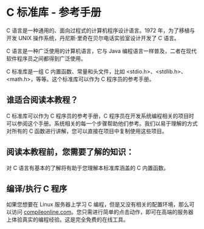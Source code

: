 # C 标准库 - <span>参考手册</span>

<div>
C 语言是一种通用的、面向过程式的计算机程序设计语言。1972 年，为了移植与开发 UNIX 操作系统，丹尼斯·里奇在贝尔电话实验室设计开发了 C 语言。

C 语言是一种广泛使用的计算机语言，它与 Java 编程语言一样普及，二者在现代软件程序员之间都得到广泛使用。

C 标准库是一组 C 内置函数、常量和头文件，比如 &lt;stdio.h&gt;、&lt;stdlib.h&gt;、&lt;math.h&gt;，等等。这个标准库可以作为 C 程序员的参考手册。

</div>

## 谁适合阅读本教程？

C 标准库可以作为 C 程序员的参考手册，C 程序员在开发系统编程相关的项目时可以参阅这个手册。系统相关的每一个步骤帮助他们参考。我们以易于理解的方式对所有的 C 函数进行讲解，您可以直接在项目中复制使用这些项目。

## 阅读本教程前，您需要了解的知识：

对 C 语言有基本的了解将有助于您理解本标准库涵盖的 C 内置函数。

## 编译/执行 C 程序

如果您想要在 Linux 服务器上学习 C 编程，但是又没有相关的配置环境，那么可以访问 [compileonline.com](//www.compileonline.com/compile_c_online.php "在线编译和执行 C")。您只需进行简单的点击动作，即可在高端的服务器上体验真实的编程经验。这是完全免费的在线工具。
